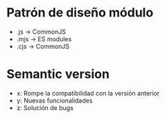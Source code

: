 # Patrón de diseño módulo

- .js -> CommonJS
- .mjs -> ES modules
- .cjs -> CommonJS

# Semantic version

- x: Rompe la compatibilidad con la versión anterior
- y: Nuevas funcionalidades
- z: Solución de bugs
